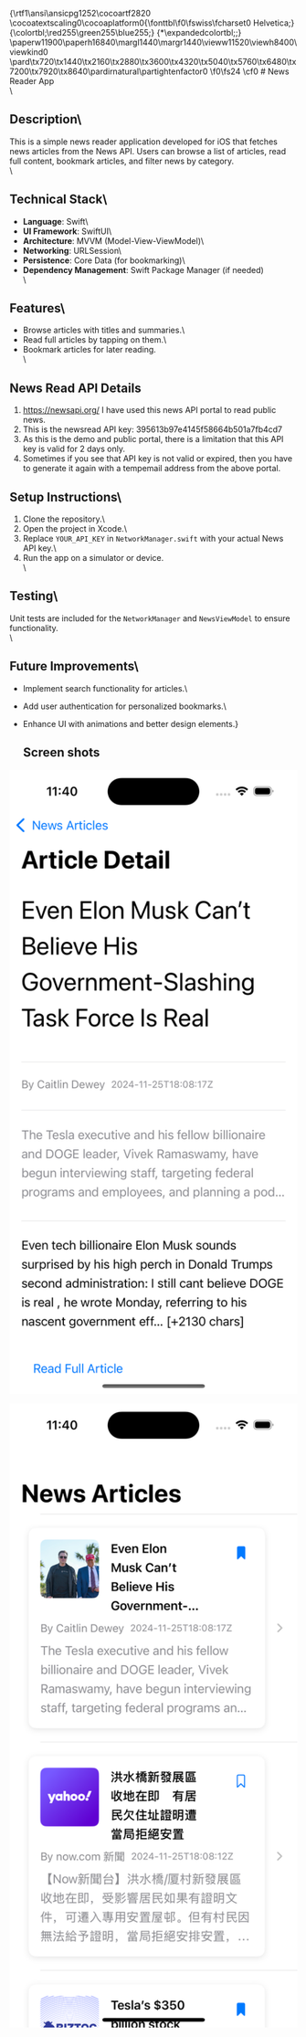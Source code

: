 {\rtf1\ansi\ansicpg1252\cocoartf2820
\cocoatextscaling0\cocoaplatform0{\fonttbl\f0\fswiss\fcharset0 Helvetica;}
{\colortbl;\red255\green255\blue255;}
{\*\expandedcolortbl;;}
\paperw11900\paperh16840\margl1440\margr1440\vieww11520\viewh8400\viewkind0
\pard\tx720\tx1440\tx2160\tx2880\tx3600\tx4320\tx5040\tx5760\tx6480\tx7200\tx7920\tx8640\pardirnatural\partightenfactor0
\f0\fs24 \cf0 # News Reader App\
\
## Description\
This is a simple news reader application developed for iOS that fetches news articles from the News API. Users can browse a list of articles, read full content, bookmark articles, and filter news by category.\
\
## Technical Stack\
- **Language**: Swift\
- **UI Framework**: SwiftUI\
- **Architecture**: MVVM (Model-View-ViewModel)\
- **Networking**: URLSession\
- **Persistence**: Core Data (for bookmarking)\
- **Dependency Management**: Swift Package Manager (if needed)\
\
## Features\
- Browse articles with titles and summaries.\
- Read full articles by tapping on them.\
- Bookmark articles for later reading.\
\
## News Read API Details
1. https://newsapi.org/ I have used this news API portal to read public news.
2. This is the newsread API key: 395613b97e4145f58664b501a7fb4cd7
3. As this is the demo and public portal, there is a limitation that this API key is valid for 2 days only.
4. Sometimes if you see that API key is not valid or expired, then you have to generate it again with a tempemail address from the above portal.

## Setup Instructions\
1. Clone the repository.\
2. Open the project in Xcode.\
3. Replace `YOUR_API_KEY` in `NetworkManager.swift` with your actual News API key.\
4. Run the app on a simulator or device.\
\
## Testing\
Unit tests are included for the `NetworkManager` and `NewsViewModel` to ensure functionality.\
\
## Future Improvements\
- Implement search functionality for articles.\
- Add user authentication for personalized bookmarks.\
- Enhance UI with animations and better design elements.}

  ## Screen shots
  
<p align="center"><img src="Simulator Screenshot - iPhone 16 - 2024-11-26 at 23.40.53.png" width="1000"></p>
<p align="center"><img src="Simulator Screenshot - iPhone 16 - 2024-11-26 at 23.40.49.png" width="1000"></p>
